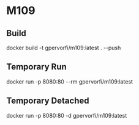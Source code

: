 # M109

## Build
docker build -t gpervorfi/m109:latest . --push

## Temporary Run
docker run -p 8080:80 --rm gpervorfi/m109:latest

## Temporary Detached
docker run -p 8080:80 -d gpervorfi/m109:latest